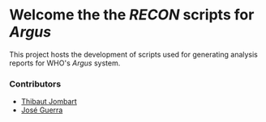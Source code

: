 # Welcome the the *RECON* scripts for *Argus*

This project hosts the development of scripts used for generating analysis
reports for WHO's *Argus* system.



### Contributors

- [Thibaut Jombart](http://github.com/thibautjombart)
- [José Guerra](http://github.com/SNSteamLyon)